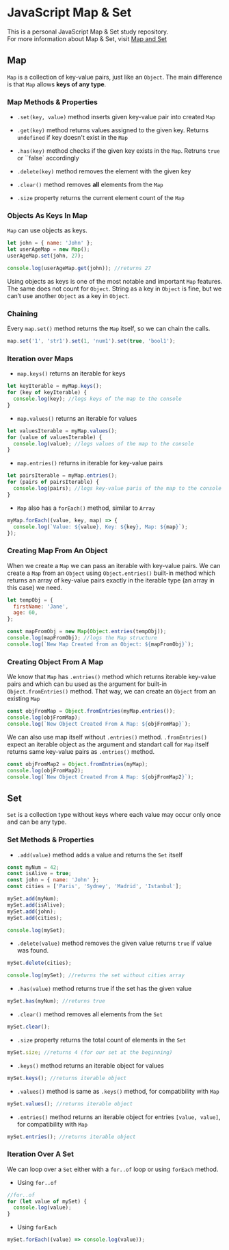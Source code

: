 # JavaScript Map & Set

This is a personal JavaScript Map & Set study repository.  
For more information about Map & Set, visit [Map and Set](https://javascript.info/map-set)

## Map

`Map` is a collection of key-value pairs, just like an `Object`. The main difference is that `Map` allows **keys of any type**.

### Map Methods & Properties

- `.set(key, value)` method inserts given key-value pair into created `Map`

- `.get(key)` method returns values assigned to the given key. Returns `undefined`
  if key doesn't exist in the `Map`

- `.has(key)` method checks if the given key exists in the `Map`. Retruns `true` or ``false` accordingly

- `.delete(key)` method removes the element with the given key

- `.clear()` method removes **all** elements from the `Map`

- `.size` property returns the current element count of the `Map`

### Objects As Keys In Map

`Map` can use objects as keys.

```javascript
let john = { name: 'John' };
let userAgeMap = new Map();
userAgeMap.set(john, 27);

console.log(userAgeMap.get(john)); //returns 27
```

Using objects as keys is one of the most notable and important `Map` features. The same does not count for `Object`. String as a key in `Object` is fine, but we can’t use another `Object` as a key in `Object`.

### Chaining

Every `map.set()` method returns the `Map` itself, so we can chain the calls.

```javascript
map.set('1', 'str1').set(1, 'num1').set(true, 'bool1');
```

### Iteration over Maps

- `map.keys()` returns an iterable for keys

```javascript
let keyIterable = myMap.keys();
for (key of keyIterable) {
  console.log(key); //logs keys of the map to the console
}
```

- `map.values()` returns an iterable for values

```javascript
let valuesIterable = myMap.values();
for (value of valuesIterable) {
  console.log(value); //logs values of the map to the console
}
```

- `map.entries()` returns in iterable for key-value pairs

```javascript
let pairsIterable = myMap.entries();
for (pairs of pairsIterable) {
  console.log(pairs); //logs key-value paris of the map to the console
}
```

- `Map` also has a `forEach()` method, similar to `Array`

```javascript
myMap.forEach((value, key, map) => {
  console.log(`Value: ${value}, Key: ${key}, Map: ${map}`);
});
```

### Creating Map From An Object

When we create a `Map` we can pass an iterable with key-value pairs. We can create a `Map` from an `Object` using `Object.entries()` built-in method which returns an array of key-value pairs exactly in the iterable type (an array in this case) we need.

```javascript
let tempObj = {
  firstName: 'Jane',
  age: 60,
};

const mapFromObj = new Map(Object.entries(tempObj));
console.log(mapFromObj); //logs the Map structure
console.log(`New Map Created from an Object: ${mapFromObj}`);
```

### Creating Object From A Map

We know that `Map` has `.entries()` method which returns iterable key-value pairs and which can bu used as the argument for built-in `Object.fromEntries()` method. That way, we can create an `Object` from an existing `Map`

```javascript
const objFromMap = Object.fromEntries(myMap.entries());
console.log(objFromMap);
console.log(`New Object Created From A Map: ${objFromMap}`);
```

We can also use map itself without `.entries()` method. `.fromEntries()` expect an iterable object as the argument and standart call for `Map` itself returns same key-value pairs as `.entries()` method.

```javascript
const objFromMap2 = Object.fromEntries(myMap);
console.log(objFromMap2);
console.log(`New Object Created From A Map: ${objFromMap2}`);
```

## Set

`Set` is a collection type without keys where each value may occur only once and can be any type.

### Set Methods & Properties

- `.add(value)` method adds a value and returns the `Set` itself

```javascript
const myNum = 42;
const isAlive = true;
const john = { name: 'John' };
const cities = ['Paris', 'Sydney', 'Madrid', 'Istanbul'];

mySet.add(myNum);
mySet.add(isAlive);
mySet.add(john);
mySet.add(cities);

console.log(mySet);
```

- `.delete(value)` method removes the given value returns `true` if value was found.

```javascript
mySet.delete(cities);

console.log(mySet); //returns the set without cities array
```

- `.has(value)` method returns true if the set has the given value

```javascript
mySet.has(myNum); //returns true
```

- `.clear()` method removes all elements from the `Set`

```javascript
mySet.clear();
```

- `.size` property returns the total count of elements in the `Set`

```javascript
mySet.size; //returns 4 (for our set at the beginning)
```

- `.keys()` method returns an iterable object for values

```javascript
mySet.keys(); //returns iterable object
```

- `.values()` method is same as `.keys()` method, for compatibility with `Map`

```javascript
mySet.values(); //returns iterable object
```

- `.entries()` method returns an iterable object for entries `[value, value]`, for compatibility with `Map`

```javascript
mySet.entries(); //returns iterable object
```

### Iteration Over A Set

We can loop over a `Set` either with a `for..of` loop or using `forEach` method.

- Using `for..of`

```javascript
//for..of
for (let value of mySet) {
  console.log(value);
}
```

- Using `forEach`

```javascript
mySet.forEach((value) => console.log(value));
```
